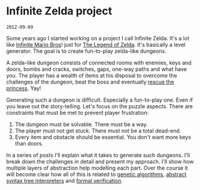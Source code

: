 # Infinite Zelda project
`2012-09-09`

Some years ago I started working on a project I call Infinite Zelda. It's a lot like [Infinite Mario Bros](http://www.mojang.com/notch/mario/)! just for [The Legend of Zelda](https://en.wikipedia.org/wiki/The_Legend_of_Zelda). It's basically a level generator. The goal is to create fun-to-play zelda-like dungeons.

A zelda-like dungeon consists of connected rooms with enemies, keys and doors, bombs and cracks, switches, gaps, one-way paths and what have you. The player has a wealth of items at his disposal to overcome the challenges of the dungeon, beat the boss and eventually [rescue the princess](http://www.youtube.com/watch?v=XgHXaCO5wbE). Yay!

Generating such a dungeon is difficult. Especially a fun-to-play one. Even if you leave out the story-telling. Let's focus on the puzzle aspects. There are constraints that must be met to prevent player frustration:

1. The dungeon must be solvable. There must be a way.
2. The player must not get stuck. There must not be a total dead-end.
3. Every item and obstacle should be essential. You don't want more keys than doors.

In a series of posts I'll explain what it takes to generate such dungeons. I'll break down the challenges in detail and present my approach. I'll show how multiple layers of abstraction help modelling each part. Over the course it will become clear how all of this is related to [genetic algorithms](http://en.wikipedia.org/wiki/Genetic_algorithm), [abstract syntax tree interpreters](http://en.wikipedia.org/wiki/Interpreter_(computing)) and [formal verification](http://en.wikipedia.org/wiki/Formal_verification).
